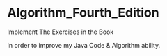 # Algorithm_Fourth_Edition
Implement The Exercises in the Book

In order to improve my Java Code & Algorithm ability. 
